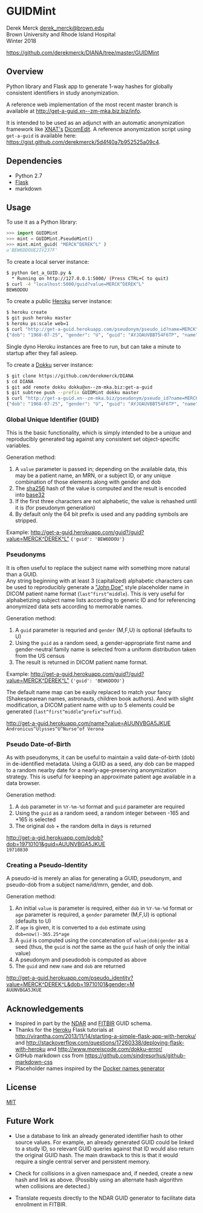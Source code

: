 # GUIDMint

Derek Merck <derek_merck@brown.edu>  
Brown University and Rhode Island Hospital  
Winter 2018

<https://github.com/derekmerck/DIANA/tree/master/GUIDMint>

## Overview

Python library and Flask app to generate 1-way hashes for globally consistent identifiers in study anonymization.

A reference web implementation of the most recent master branch is available at <http://get-a-guid.xn--zm-mka.biz.biz/info>.

It is intended to be used as an adjunct with an automatic anonymization framework like [XNAT's](http://www.xnat.org) [DicomEdit](http://nrg.wustl.edu/software/dicomedit/).  A reference anonymization script using `get-a-guid` is available here: <https://gist.github.com/derekmerck/5d4f40a7b952525a09c4>.


## Dependencies

- Python 2.7
- [Flask](http://flask.pocoo.org)
- markdown


## Usage

To use it as a Python library:

````python
>>> import GUIDMint
>>> mint = GUIDMint.PseudoMint()
>>> mint.mint_guid( "MERCK^DEREK^L" )
u'BEW6DDOUE2IV237F'
````

To create a local server instance:

```bash
$ python Get_a_GUID.py &  
  * Running on http://127.0.0.1:5000/ (Press CTRL+C to quit)  
$ curl -4 "localhost:5000/guid?value=MERCK^DEREK^L"
BEW6DDOU  
```

To create a public [Heroku](http://www.heroku.com) server instance:

```bash
$ heroku create
$ git push heroku master
$ heroku ps:scale web=1
$ curl "http://get-a-guid.herokuapp.com/pseudonym/pseudo_id?name=MERCK^DEREK^L"
{"dob": "1968-07-25", "gender": "U", "guid": "AYJOAUVBBT54F6TP", "name": "ANDRONIS^YEVETTE^J"} 
```

Single dyno Heroku instances are free to run, but can take a minute to startup after they fall asleep.


To create a [Dokku](http://dokku.viewdocs.io/dokku/) server instance:

```bash
$ git clone https://github.com/derekmerck/DIANA
$ cd DIANA
$ git add remote dokku dokku@xn--zm-mka.biz:get-a-guid
$ git subtree push --prefix GUIDMint dokku master
$ curl "http://get-a-guid.xn--zm-mka.biz/pseudonym/pseudo_id?name=MERCK^DEREK^L"
{"dob": "1968-07-25", "gender": "U", "guid": "AYJOAUVBBT54F6TP", "name": "ANDRONIS^YEVETTE^J"} 
```


### Global Unique Identifier (GUID)

This is the basic functionality, which is simply intended to be a unique and reproducibly generated tag against any consistent set object-specific variables.

Generation method:

1. A `value` parameter is passed in; depending on the available data, this may be a patient name, an MRN, or a subject ID, or any unique combination of those elements along with gender and dob
2. The [sha256](http://en.wikipedia.org/wiki/Secure_Hash_Algorithm) hash of the value is computed and the result is encoded into [base32](http://en.wikipedia.org/wiki/Base32)
3. If the first three characters are not alphabetic, the value is rehashed until it is (for pseudonym generation)
4. By default only the 64 bit prefix is used and any padding symbols are stripped.

Example: <http://get-a-guid.herokuapp.com/guid?/guid?value=MERCK^DEREK^L">
  `{'guid': 'BEW6DDOU'}`
  
  
### Pseudonyms

It is often useful to replace the subject name with something more natural than a GUID.  
Any string beginning with at least 3 (capitalized) alphabetic characters can be used to reproducibly generate a ["John Doe"](http://en.wikipedia.org/wiki/John_Doe) style placeholder name in DICOM patient name format (`last^first^middle`).  This is very useful for alphabetizing subject name lists according to generic ID and for referencing anonymized data sets according to memorable names.

Generation method:

1. A `guid` parameter is requried and `gender` (M,F,U) is optional (defaults to U)
2. Using the `guid` as a random seed, a gender-appropriate first name and gender-neutral family name is selected from a uniform distribution taken from the US census
3. The result is returned in DICOM patient name format.

Example: <http://get-a-guid.herokuapp.com/guid?/guid?value=MERCK^DEREK^L">
  `{'guid': 'BEW6DDOU'}`

[pname_fmt]:(http://support.dcmtk.org/docs/classDcmPersonName.html#f8ee9288b91b6842e4417185d548cda9)

The default name map can be easily replaced to match your fancy (Shakespearean names, astronauts, children book authors).  And with slight modification, a DICOM patient name with up to 5 elements could be generated (`last^first^middle^prefix^suffix`).

<http://get-a-guid.herokuapp.com/name?value=AUUNVBGA5JKUE>  
`Andronicus^Ulysses^U^Nurse^of Verona`


### Pseudo Date-of-Birth

As with pseudonyms, it can be useful to maintain a valid date-of-birth (dob) in de-identified metadata.  Using a GUID as a seed, any dob can be mapped to a random nearby date for a nearly-age-preserving anonymization strategy.  This is useful for keeping an approximate patient age available in a data browser.


Generation method:

1. A `dob` parameter in `%Y-%m-%d` format and `guid` parameter are required
2. Using the `guid` as a random seed, a random integer between -165 and +165 is selected
3. The original `dob` + the random delta in days is returned

<http://get-a-gid.herokuapp.com/pdob?dob=19710101&guid=AUUNVBGA5JKUE>  
`19710830`


### Creating a Pseudo-Identity

A pseudo-id is merely an alias for generating a GUID, pseudonym, and pseudo-dob from a subject name/id/mrn, gender, and dob.
 
Generation method:

1. An initial `value` is parameter is required, either `dob` in `%Y-%m-%d` format or `age` parameter is required, a `gender` parameter (M,F,U) is optional (defaults to U)
2. If `age` is given, it is converted to a `dob` estimate using `dob=now()-365.25*age`
3. A `guid` is computed using the concatenation of `value|dob|gender` as a seed (thus, the `guid` is _not_ the same as the `guid` hash of only the initial value)
4. A pseudonym and pseudodob is computed as above
5. The `guid` and new `name` and `dob` are returned

<http://get-a-guid.herokuapp.com/pseudo_identity?value=MERCK^DEREK^L&dob=19710101&gender=M>  
`AUUNVBGA5JKUE`


## Acknowledgements

- Inspired in part by the [NDAR](https://ndar.nih.gov/ndarpublicweb/tools.html) and [FITBIR](https://fitbir.nih.gov) GUID schema.
- Thanks for the [Heroku](http://www.heroku.com) Flask tutorials at <http://virantha.com/2013/11/14/starting-a-simple-flask-app-with-heroku/> and <http://stackoverflow.com/questions/17260338/deploying-flask-with-heroku> and <http://www.moreiscode.com/dokku-error/>
- GitHub markdown css from <https://github.com/sindresorhus/github-markdown-css>
- Placeholder names inspired by the [Docker names generator](https://github.com/docker/docker/blob/master/pkg/namesgenerator/names-generator.go)


## License

[MIT](http://opensource.org/licenses/mit-license.html)


## Future Work

- Use a database to link an already generated identifier hash to other source values.  For example, an already generated GUID could be linked to a study ID, so relevant GUID queries against that ID would also return the original GUID hash.  The main drawback to this is that it would require a single central server and persistent memory.

- Check for collisions in a given namespace and, if needed, create a new hash and link as above.  (Possibly using an alternate hash algorithm when collisions are detected.)

- Translate requests directly to the NDAR GUID generator to facilitate data enrollment in FITBIR.